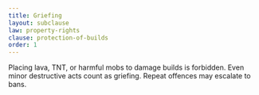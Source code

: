 ```yaml
---
title: Griefing
layout: subclause
law: property-rights
clause: protection-of-builds
order: 1
---
```


Placing lava, TNT, or harmful mobs to damage builds is forbidden. Even minor destructive acts count as griefing. Repeat offences may escalate to bans.